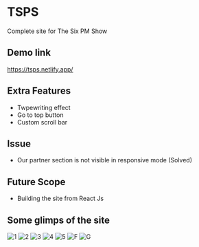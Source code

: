# TSPS
Complete site for The Six PM Show

## Demo link
https://tsps.netlify.app/

## Extra Features
- Twpewriting effect
- Go to top button
- Custom scroll bar

## Issue
- Our partner section is not visible in responsive mode (Solved)

## Future Scope
- Building the site from React Js

## Some glimps of the site
![1](https://user-images.githubusercontent.com/64153988/103417433-b2249000-4bb0-11eb-96a6-b24f61135304.png)
![2](https://user-images.githubusercontent.com/64153988/103417434-b2bd2680-4bb0-11eb-9693-a15639ce8462.png)
![3](https://user-images.githubusercontent.com/64153988/103417435-b355bd00-4bb0-11eb-8222-a8d7f5d6885f.png)
![4](https://user-images.githubusercontent.com/64153988/103417428-afc23600-4bb0-11eb-918f-42a4cc7a80fd.png)
![5](https://user-images.githubusercontent.com/64153988/103417430-b0f36300-4bb0-11eb-861f-43526ba2e02a.png)
![F](https://user-images.githubusercontent.com/64153988/103437104-2f9bdf00-4c49-11eb-82a1-8fb0b86dfa05.png)
![G](https://user-images.githubusercontent.com/64153988/103437103-2dd21b80-4c49-11eb-833a-2f19612f5c24.png)
